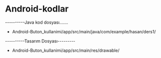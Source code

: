 # Android-kodlar
----------Java kod dosyası.......
- Android-Buton_kullanimi/app/src/main/java/com/example/hasan/ders1/

----------Tasarım Dosyası---------
- Android-Buton_kullanimi/app/src/main/res/drawable/ 
